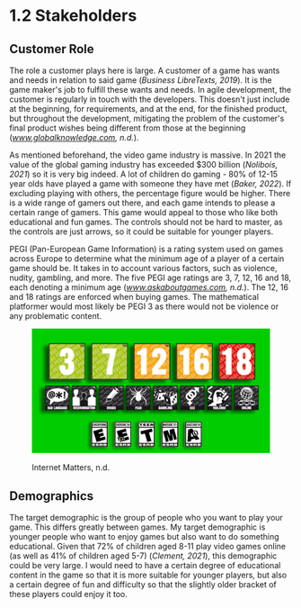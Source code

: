 # 1.2 Stakeholders

## Customer Role

The role a customer plays here is large. A customer of a game has wants and needs in relation to said game (_Business LibreTexts, 2019_). It is the game maker's job to fulfill these wants and needs. In agile development, the customer is regularly in touch with the developers. This doesn't just include at the beginning, for requirements, and at the end, for the finished product, but throughout the development, mitigating the problem of the customer's final product wishes being different from those at the beginning (_www.globalknowledge.com, n.d._).

As mentioned beforehand, the video game industry is massive. In 2021 the value of the global gaming industry has exceeded $300 billion (_Nolibois, 2021_) so it is very big indeed. A lot of children do gaming - 80% of 12-15 year olds have played a game with someone they have met (_Baker, 2022_). If excluding playing with others, the percentage figure would be higher. There is a wide range of gamers out there, and each game intends to please a certain range of gamers. This game would appeal to those who like both educational and fun games. The controls should not be hard to master, as the controls are just arrows, so it could be suitable for younger players.

PEGI (Pan-European Game Information) is a rating system used on games across Europe to determine what the minimum age of a player of a certain game should be. It takes in to account various factors, such as violence, nudity, gambling, and more. The five PEGI age ratings are 3, 7, 12, 16 and 18, each denoting a minimum age (_www.askaboutgames.com, n.d._). The 12, 16 and 18 ratings are enforced when buying games. The mathematical platformer would most likely be PEGI 3 as there would not be violence or any problematic content.

<figure><img src="../.gitbook/assets/image (3) (1) (1) (1) (1) (1) (1) (1).png" alt=""><figcaption><p>Internet Matters, n.d.</p></figcaption></figure>

## Demographics

The target demographic is the group of people who you want to play your game. This differs greatly between games. My target demographic is younger people who want to enjoy games but also want to do something educational. Given that 72% of children aged 8-11 play video games online (as well as 41% of children aged 5-7) (_Clement, 2021_), this demographic could be very large. I would need to have a certain degree of educational content in the game so that it is more suitable for younger players, but also a certain degree of fun and difficulty so that the slightly older bracket of these players could enjoy it too.
